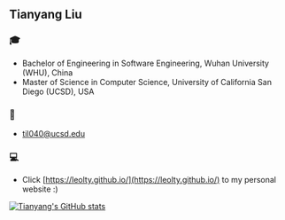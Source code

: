 ## Tianyang Liu

### 🎓 
- Bachelor of Engineering in Software Engineering, Wuhan University (WHU), China   
- Master of Science in Computer Science, University of California San Diego (UCSD), USA

### 📧
- til040@ucsd.edu

### 💻
- Click [https://leolty.github.io/](https://leolty.github.io/) to my personal website :)

[![Tianyang's GitHub stats](https://github-readme-stats.vercel.app/api?username=Leolty&count_private=true&show_icons=true&theme=merko)](https://github.com/anuraghazra/github-readme-stats)

<!---
Leolty/Leolty is a ✨ special ✨ repository because its `README.md` (this file) appears on your GitHub profile.
You can click the Preview link to take a look at your changes.
--->
